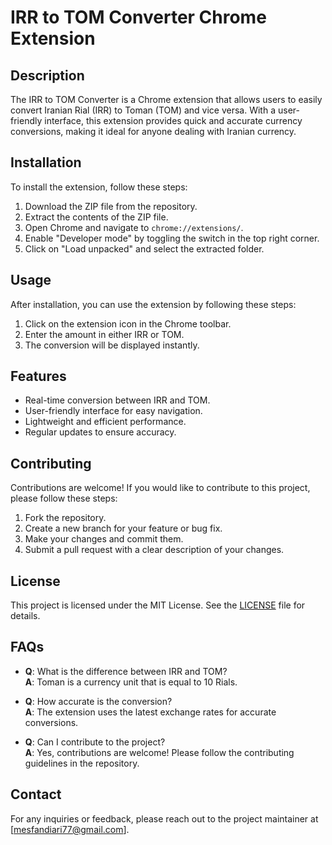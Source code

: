 # IRR to TOM Converter Chrome Extension

## Description
The IRR to TOM Converter is a Chrome extension that allows users to easily convert Iranian Rial (IRR) to Toman (TOM) and vice versa. With a user-friendly interface, this extension provides quick and accurate currency conversions, making it ideal for anyone dealing with Iranian currency.

## Installation
To install the extension, follow these steps:
1. Download the ZIP file from the repository.
2. Extract the contents of the ZIP file.
3. Open Chrome and navigate to `chrome://extensions/`.
4. Enable "Developer mode" by toggling the switch in the top right corner.
5. Click on "Load unpacked" and select the extracted folder.

## Usage
After installation, you can use the extension by following these steps:
1. Click on the extension icon in the Chrome toolbar.
2. Enter the amount in either IRR or TOM.
3. The conversion will be displayed instantly.

## Features
- Real-time conversion between IRR and TOM.
- User-friendly interface for easy navigation.
- Lightweight and efficient performance.
- Regular updates to ensure accuracy.

## Contributing
Contributions are welcome! If you would like to contribute to this project, please follow these steps:
1. Fork the repository.
2. Create a new branch for your feature or bug fix.
3. Make your changes and commit them.
4. Submit a pull request with a clear description of your changes.

## License
This project is licensed under the MIT License. See the [LICENSE](LICENSE) file for details.

## FAQs
- **Q**: What is the difference between IRR and TOM?  
  **A**: Toman is a currency unit that is equal to 10 Rials.

- **Q**: How accurate is the conversion?  
  **A**: The extension uses the latest exchange rates for accurate conversions.

- **Q**: Can I contribute to the project?  
  **A**: Yes, contributions are welcome! Please follow the contributing guidelines in the repository.

## Contact
For any inquiries or feedback, please reach out to the project maintainer at [mesfandiari77@gmail.com].
